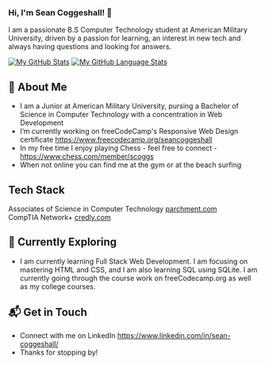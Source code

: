### Hi, I'm Sean Coggeshall! 👋

I am a passionate B.S Computer Technology student at American Military University, driven by a passion for learning, an interest in new tech and always having questions and looking for answers. 

[![My GitHub Stats](https://github-readme-stats.vercel.app/api/?username=seancoggs&count_private=true&theme=tokyonight&showicons=true)]()
[![My GitHub Language Stats](https://github-readme-stats.vercel.app/api/top-langs/?username=seancoggs&langs_count=5&theme=tokyonight)]()

## 🚀 About Me

- I am a Junior at American Military University, pursing a Bachelor of Science in Computer Technology with a concentration in Web Development 
- I’m currently working on freeCodeCamp's Responsive Web Design certificate 
https://www.freecodecamp.org/seancoggeshall
- In my free time I enjoy playing Chess - feel free to connect - https://www.chess.com/member/scoggs
- When not online you can find me at the gym or at the beach surfing 

## Tech Stack
Associates of Science in Computer Technology <a href="https://www.parchment.com/u/award/33c52572f4ed14862e193473cc78d189"> parchment.com </a>
<br>
CompTIA Network+ <a href="https://www.credly.com/badges/43796bca-54f9-4ae3-acc9-d4cd9e54995d/public_url"> credly.com</a>

## 🌱 Currently Exploring

- I am currently learning Full Stack Web Development. I am focusing on mastering HTML and CSS, and I am also learning SQL using SQLite. I am currently going through the course work on freeCodecamp.org as well as my college courses.


## 📬 Get in Touch

- Connect with me on LinkedIn https://www.linkedin.com/in/sean-coggeshall/
- Thanks for stopping by!

<!--
